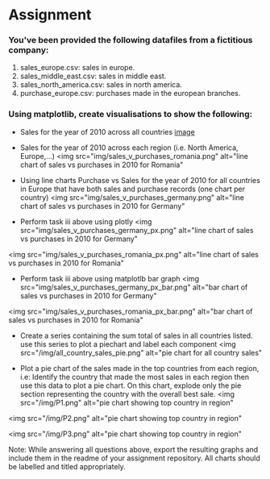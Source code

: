 # Assignment

### You've been provided the following datafiles from a fictitious company:
1. sales_europe.csv: sales in europe.
2. sales_middle_east.csv: sales in middle east.
3. sales_north_america.csv: sales in north america.
4. purchase_europe.csv: purchases made in the european branches.

### Using matplotlib, create visualisations to show the following:
- Sales for the year of 2010 across all countries
 [image](.img/country_sales_2010.png)  

- Sales for the year of 2010 across each region (i.e. North America, Europe,...)
<img src="img/sales_v_purchases_romania.png" alt="line chart of sales vs purchases in 2010 for Romania"

- Using line charts Purchase vs Sales for the year of 2010 for all countries in Europe that have both sales and purchase records (one chart per country)
<img src="img/sales_v_purchases_germany.png" alt="line chart of sales vs purchases in 2010 for Germany"

- Perform task iii above using plotly
<img src="img/sales_v_purchases_germany_px.png" alt="line chart of sales vs purchases in 2010 for Germany"

<img src="img/sales_v_purchases_romania_px.png" alt="line chart of sales vs purchases in 2010 for Romania"

- Perform task iii above using matplotlb bar graph
<img src="img/sales_v_purchases_germany_px_bar.png" alt="bar chart of sales vs purchases in 2010 for Germany"

<img src="img/sales_v_purchases_romania_px_bar.png" alt="bar chart of sales vs purchases in 2010 for Romania"

- Create a series containing the sum total of sales in all countries listed. use this series to plot a piechart and label each component
<img src="/img/all_country_sales_pie.png" alt="pie chart for all country sales"

- Plot a pie chart of the sales made in the top countries from each region, i.e: Identify the country that made the most sales in each region then use this data to plot a pie chart. On this chart, explode only the pie section representing the country with the overall best sale.
<img src="/img/P1.png" alt="pie chart showing top country in region"

<img src="/img/P2.png" alt="pie chart showing top country in region"

<img src="/img/P3.png" alt="pie chart showing top country in region"

Note: While answering all questions above, export the resulting graphs and include them in the readme
of your assignment repository. All charts should be labelled and titled appropriately.